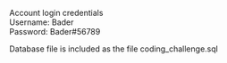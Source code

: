 Account login credentials  
Username: Bader  
Password: Bader#56789  


Database file is included as the file coding_challenge.sql
